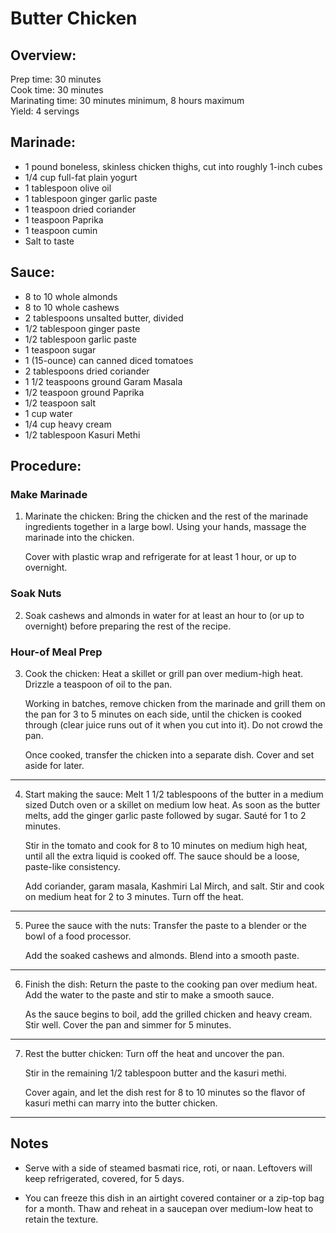 # Butter Chicken

## Overview:

Prep time: 30 minutes<br>
Cook time: 30 minutes<br>
Marinating time: 30 minutes minimum, 8 hours maximum<br>
Yield: 4 servings<br>

## Marinade:

- 1 pound boneless, skinless chicken thighs, cut into roughly 1-inch cubes<br>
- 1/4 cup full-fat plain yogurt<br>
- 1 tablespoon olive oil<br>
- 1 tablespoon ginger garlic paste<br>
- 1 teaspoon dried coriander<br>
- 1 teaspoon Paprika<br>
- 1 teaspoon cumin<br>
- Salt to taste<br>

## Sauce:

- 8 to 10 whole almonds<br>
- 8 to 10 whole cashews<br>
- 2 tablespoons unsalted butter, divided<br>
- 1/2 tablespoon ginger paste<br>
- 1/2 tablespoon garlic paste<br>
- 1 teaspoon sugar<br>
- 1 (15-ounce) can canned diced tomatoes<br>
- 2 tablespoons dried coriander<br>
- 1 1/2 teaspoons ground Garam Masala<br>
- 1/2 teaspoon ground Paprika<br>
- 1/2 teaspoon salt<br>
- 1 cup water<br>
- 1/4 cup heavy cream<br>
- 1/2 tablespoon Kasuri Methi<br>

## Procedure:

### Make Marinade
1. Marinate the chicken: Bring the chicken and the rest of the marinade ingredients together in a large bowl. Using your hands, massage the marinade into the chicken.

    Cover with plastic wrap and refrigerate for at least 1 hour, or up to overnight.

### Soak Nuts
2. Soak cashews and almonds in water for at least an hour to (or up to overnight) before preparing the rest of the recipe.

### Hour-of Meal Prep
3. Cook the chicken: Heat a skillet or grill pan over medium-high heat. Drizzle a teaspoon of oil to the pan.

    Working in batches, remove chicken from the marinade and grill them on the pan for 3 to 5 minutes on each side, until the chicken is cooked through (clear juice runs out of it when you cut into it). Do not crowd the pan.

    Once cooked, transfer the chicken into a separate dish. Cover and set aside for later.
---
4. Start making the sauce: Melt 1 1/2 tablespoons of the butter in a medium sized Dutch oven or a skillet on medium low heat. As soon as the butter melts, add the ginger garlic paste followed by sugar. Sauté for 1 to 2 minutes.

    Stir in the tomato and cook for 8 to 10 minutes on medium high heat, until all the extra liquid is cooked off. The sauce should be a loose, paste-like consistency.

    Add coriander, garam masala, Kashmiri Lal Mirch, and salt. Stir and cook on medium heat for 2 to 3 minutes. Turn off the heat.
---
5. Puree the sauce with the nuts: Transfer the paste to a blender or the bowl of a food processor.

    Add the soaked cashews and almonds. Blend into a smooth paste.
---

6. Finish the dish: Return the paste to the cooking pan over medium heat. Add the water to the paste and stir to make a smooth sauce.

    As the sauce begins to boil, add the grilled chicken and heavy cream. Stir well. Cover the pan and simmer for 5 minutes.
---
7. Rest the butter chicken: Turn off the heat and uncover the pan.

    Stir in the remaining 1/2 tablespoon butter and the kasuri methi.

    Cover again, and let the dish rest for 8 to 10 minutes so the flavor of kasuri methi can marry into the butter chicken.
---

## Notes

- Serve with a side of steamed basmati rice, roti, or naan. Leftovers will keep refrigerated, covered, for 5 days.

- You can freeze this dish in an airtight covered container or a zip-top bag for a month. Thaw and reheat in a saucepan over medium-low heat to retain the texture.

